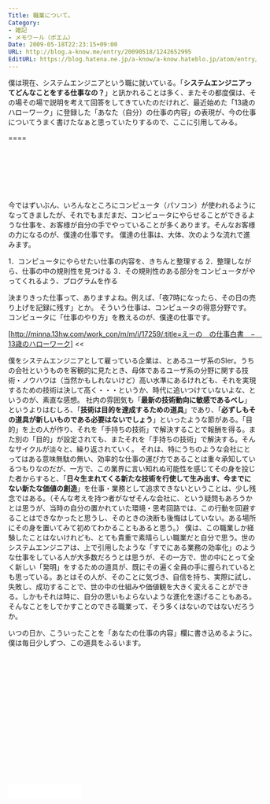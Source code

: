 ```yaml
---
Title: 職業について。
Category:
- 雑記
- メモワール（ポエム）
Date: 2009-05-18T22:23:15+09:00
URL: http://blog.a-know.me/entry/20090518/1242652995
EditURL: https://blog.hatena.ne.jp/a-know/a-know.hateblo.jp/atom/entry/12921228815727980079
---
```


僕は現在、システムエンジニアという職に就いている。「<span style="font-weight:bold;">システムエンジニアってどんなことをする仕事なの？</span>」と訊かれることは多く、またその都度僕は、その場その場で説明を考えて回答をしてきていたのだけれど、最近始めた「13歳のハローワーク」に登録した「あなた（自分）の仕事の内容」の表現が、今の仕事についてうまく書けたなぁと思っていたりするので、ここに引用してみる。

====

<script async src="//pagead2.googlesyndication.com/pagead/js/adsbygoogle.js"></script>
<!-- article-top -->
<ins class="adsbygoogle"
     style="display:inline-block;width:728px;height:90px"
     data-ad-client="ca-pub-3463034538369189"
     data-ad-slot="8367620130"></ins>
<script>
(adsbygoogle = window.adsbygoogle || []).push({});
</script>

>>
今ではずいぶん、いろんなところにコンピュータ（パソコン）が使われるようになってきましたが、それでもまだまだ、コンピュータにやらせることができるような仕事を、お客様が自分の手でやっていることが多くあります。そんなお客様の力になるのが、僕達の仕事です。
僕達の仕事は、大体、次のような流れで進みます。


1．コンピュータにやらせたい仕事の内容を、きちんと整理する
2．整理しながら、仕事の中の規則性を見つける
3．その規則性のある部分をコンピュータがやってくれるよう、プログラムを作る


決まりきった仕事って、ありますよね。例えば、「夜7時になったら、その日の売り上げを記録に残す」とか。
そういう仕事は、コンピュータの得意分野です。コンピュータに「仕事のやり方」を教えるのが、僕達の仕事です。

[http://minna.13hw.com/work_con/m/m/i/17259/:title=えーの　の仕事白書　−　13歳のハローワーク]
<<


僕をシステムエンジニアとして雇っている企業は、とあるユーザ系のSIer。うちの会社というものを客観的に見たとき、母体であるユーザ系の分野に関する技術・ノウハウは（当然かもしれないけど）高い水準にあるけれども、それを実現するための技術は決して高く・・・というか、時代に追いつけていないよな、というのが、素直な感想。
社内の雰囲気も「<span style="font-weight:bold;">最新の技術動向に敏感であるべし</span>」というよりはむしろ、「<span style="font-weight:bold;">技術は目的を達成するための道具</span>」であり、「<span style="font-weight:bold;">必ずしもその道具が新しいものである必要はないでしょう</span>」といったような節がある。「目的」を上の人が作り、それを「手持ちの技術」で解決することで報酬を得る。また別の「目的」が設定されても、またそれを「手持ちの技術」で解決する。そんなサイクルが淡々と、繰り返されていく。
それは、特にうちのような会社にとってはある意味無駄の無い、効率的な仕事の運び方であることは重々承知しているつもりなのだが、一方で、この業界に言い知れぬ可能性を感じてその身を投じた者からすると、「<span style="font-weight:bold;">日々生まれてくる新たな技術を行使して生み出す、今までにない新たな価値の創造</span>」を仕事・業務として追求できないということは、少し残念ではある。（そんな考えを持つ者がなぜそんな会社に、という疑問もあろうかとは思うが、当時の自分の置かれていた環境・思考回路では、この行動を回避することはできなかったと思うし、そのときの決断も後悔はしていない。ある場所にその身を置いてみて初めてわかることもあると思う。）
僕は、この職業しか経験したことはないけれども、とても貴重で素晴らしい職業だと自分で思う。世のシステムエンジニアは、上で引用したような「すでにある業務の効率化」のような仕事をしている人が大多数だろうとは思うが、その一方で、世の中にとって全く新しい「発明」をするための道具が、既にその遍く全員の手に握られているとも思っている。あとはその人が、そのことに気づき、自信を持ち、実際に試し、失敗し、成功することで、世の中の仕組みや価値観を大きく変えることができる。しかもそれは時に、自分の思いもよらないような進化を遂げることもある。そんなことをしでかすことのできる職業って、そう多くはないのではないだろうか。

いつの日か、こういったことを「あなたの仕事の内容」欄に書き込めるように。僕は毎日少しずつ、この道具をふるいます。

<script async src="//pagead2.googlesyndication.com/pagead/js/adsbygoogle.js"></script>
<!-- article-bottom2 -->
<ins class="adsbygoogle"
     style="display:inline-block;width:300px;height:250px"
     data-ad-client="ca-pub-3463034538369189"
     data-ad-slot="5274552934"></ins>
<script>
(adsbygoogle = window.adsbygoogle || []).push({});
</script>


<iframe src="//blog.hatena.ne.jp/a-know/a-know.hateblo.jp/subscribe/iframe" allowtransparency="true" frameborder="0" scrolling="no" width="150" height="28"></iframe>
